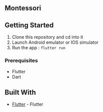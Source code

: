 ## Montessori



## Getting Started

1.  Clone this repository and cd into it
2.  Launch Android emulator or IOS simulator
3.  Run the app : `flutter run`


### Prerequisites

- Flutter
- Dart

## Built With

- [Flutter](https://flutter.io) - Flutter

